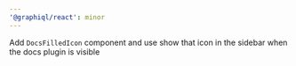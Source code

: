 ```yaml
---
'@graphiql/react': minor
---
```


Add `DocsFilledIcon` component and use show that icon in the sidebar when the docs plugin is visible
